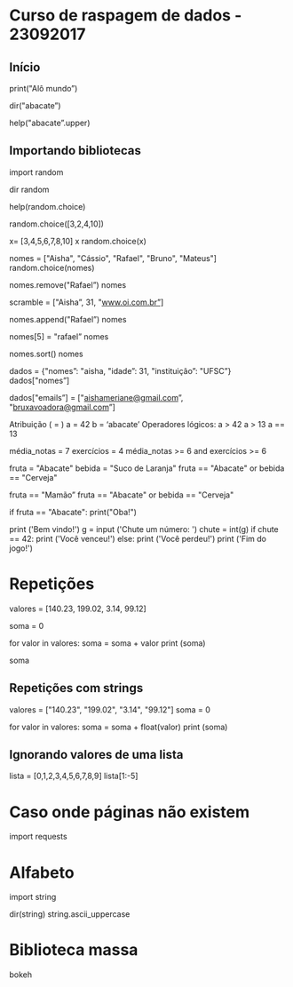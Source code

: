 # Curso de raspagem de dados - 23092017

## Início

print("Alô mundo”)

dir("abacate”)

help("abacate”.upper)

## Importando bibliotecas

import random

dir random

help(random.choice)

random.choice([3,2,4,10])

x= [3,4,5,6,7,8,10]
x
random.choice(x)

nomes = ["Aisha", "Cássio", "Rafael", "Bruno", "Mateus"]
random.choice(nomes)


nomes.remove("Rafael”)
nomes

scramble = ["Aisha”, 31, "www.oi.com.br”]

nomes.append("Rafael”)
nomes

nomes[5] = "rafael”
nomes


nomes.sort()
nomes


dados = {"nomes”: "aisha, "idade”: 31, "instituição”: "UFSC”}
dados["nomes”]

dados["emails”] = ["aishameriane@gmail.com”, "bruxavoadora@gmail.com”]


Atribuição ( = )
a = 42
b = ‘abacate’
Operadores lógicos:
a > 42
a > 13
a == 13

média_notas = 7
exercícios  = 4
média_notas >= 6 and exercícios >= 6



fruta = "Abacate"
bebida = "Suco de Laranja"
fruta == "Abacate" or bebida == "Cerveja"

fruta == "Mamão”
fruta == "Abacate" or bebida == "Cerveja"

if fruta == "Abacate":
	print("Oba!")


print ('Bem vindo!')
g = input ('Chute um número: ')
chute = int(g)
if chute == 42:
	print ('Você venceu!')
else:
	print ('Você perdeu!')
print ('Fim do jogo!')


# Repetições

valores = [140.23, 199.02, 3.14, 99.12]

soma = 0

for valor in valores:
    soma = soma + valor
    print (soma)

soma

## Repetições com strings

valores = ["140.23", "199.02", "3.14", "99.12"]
soma = 0

for valor in valores:
    soma = soma + float(valor)
    print (soma)

## Ignorando valores de uma lista

lista = [0,1,2,3,4,5,6,7,8,9]
lista[1:-5]

# Caso onde páginas não existem
import requests

# Alfabeto
import string

dir(string)
string.ascii_uppercase

# Biblioteca massa

bokeh
